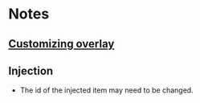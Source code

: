 # Notes

## [Customizing overlay](http://hapifhir.io/doc_server_tester.html#Adding_the_Overlay)

## Injection

* The id of the injected item may need to be changed.
